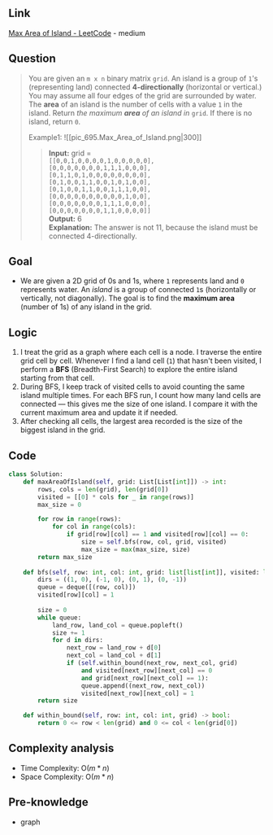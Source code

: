 ## Link
[Max Area of Island - LeetCode](https://leetcode.com/problems/max-area-of-island/description/) - medium
## Question
>You are given an `m x n` binary matrix `grid`. An island is a group of `1`'s (representing land) connected **4-directionally** (horizontal or vertical.) You may assume all four edges of the grid are surrounded by water.
>The **area** of an island is the number of cells with a value `1` in the island.
>Return _the maximum **area** of an island in_ `grid`. If there is no island, return `0`.
>
> Example1:
> ![[pic_695.Max_Area_of_Island.png|300]] 
>>**Input:** grid = <br>
>>`[[0,0,1,0,0,0,0,1,0,0,0,0,0],`<br>
>>  `[0,0,0,0,0,0,0,1,1,1,0,0,0],`<br>
>>  `[0,1,1,0,1,0,0,0,0,0,0,0,0],`<br>
>>  `[0,1,0,0,1,1,0,0,1,0,1,0,0],`<br>
>>  `[0,1,0,0,1,1,0,0,1,1,1,0,0],`<br>
>>  `[0,0,0,0,0,0,0,0,0,0,1,0,0],`<br>
>>  `[0,0,0,0,0,0,0,1,1,1,0,0,0],`<br>
>>  `[0,0,0,0,0,0,0,1,1,0,0,0,0]]`<br>
>>**Output:** 6<br>
>>**Explanation:** The answer is not 11, because the island must be connected 4-directionally.
## Goal
- We are given a 2D grid of 0s and 1s, where `1` represents land and `0` represents water. An _island_ is a group of connected `1`s (horizontally or vertically, not diagonally). The goal is to find the **maximum area** (number of 1s) of any island in the grid.
## Logic
1. I treat the grid as a graph where each cell is a node. I traverse the entire grid cell by cell. Whenever I find a land cell (`1`) that hasn't been visited, I perform a **BFS** (Breadth-First Search) to explore the entire island starting from that cell.
2. During BFS, I keep track of visited cells to avoid counting the same island multiple times. For each BFS run, I count how many land cells are connected — this gives me the size of one island. I compare it with the current maximum area and update it if needed.
3. After checking all cells, the largest area recorded is the size of the biggest island in the grid.

## Code
```python
class Solution:
    def maxAreaOfIsland(self, grid: List[List[int]]) -> int:
        rows, cols = len(grid), len(grid[0])
        visited = [[0] * cols for _ in range(rows)]
        max_size = 0

        for row in range(rows):
            for col in range(cols):
                if grid[row][col] == 1 and visited[row][col] == 0:
                    size = self.bfs(row, col, grid, visited)
                    max_size = max(max_size, size)
        return max_size
    
    def bfs(self, row: int, col: int, grid: list[list[int]], visited: list[list[int]]) -> int:
        dirs = ((1, 0), (-1, 0), (0, 1), (0, -1))
        queue = deque([(row, col)])
        visited[row][col] = 1
        
        size = 0
        while queue:
            land_row, land_col = queue.popleft()
            size += 1
            for d in dirs:
                next_row = land_row + d[0]
                next_col = land_col + d[1]
                if (self.within_bound(next_row, next_col, grid)
                    and visited[next_row][next_col] == 0
                    and grid[next_row][next_col] == 1):
                    queue.append((next_row, next_col))
                    visited[next_row][next_col] = 1
        return size

    def within_bound(self, row: int, col: int, grid) -> bool:
        return 0 <= row < len(grid) and 0 <= col < len(grid[0])
```

## Complexity analysis
- Time Complexity:  O($m * n$)
- Space Complexity: O($m * n$)
## Pre-knowledge
- graph
